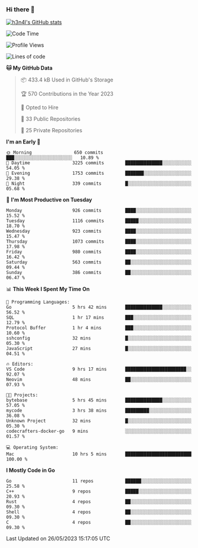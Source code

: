 ### Hi there 👋

[![h3n4l's GitHub stats](https://github-readme-stats.vercel.app/api?username=h3n4l&count_private=true&show_icons=true&theme=radical)](https://github.com/h3n4l/github-readme-stats)

<!--START_SECTION:waka-->
![Code Time](http://img.shields.io/badge/Code%20Time-1%2C241%20hrs%2041%20mins-blue)

![Profile Views](http://img.shields.io/badge/Profile%20Views-0-blue)

![Lines of code](https://img.shields.io/badge/From%20Hello%20World%20I%27ve%20Written-3.0%20million%20lines%20of%20code-blue)

**🐱 My GitHub Data** 

> 📦 433.4 kB Used in GitHub's Storage 
 > 
> 🏆 570 Contributions in the Year 2023
 > 
> 💼 Opted to Hire
 > 
> 📜 33 Public Repositories 
 > 
> 🔑 25 Private Repositories 
 > 
**I'm an Early 🐤** 

```text
🌞 Morning                650 commits         ███░░░░░░░░░░░░░░░░░░░░░░   10.89 % 
🌆 Daytime                3225 commits        ██████████████░░░░░░░░░░░   54.05 % 
🌃 Evening                1753 commits        ███████░░░░░░░░░░░░░░░░░░   29.38 % 
🌙 Night                  339 commits         █░░░░░░░░░░░░░░░░░░░░░░░░   05.68 % 
```
📅 **I'm Most Productive on Tuesday** 

```text
Monday                   926 commits         ████░░░░░░░░░░░░░░░░░░░░░   15.52 % 
Tuesday                  1116 commits        █████░░░░░░░░░░░░░░░░░░░░   18.70 % 
Wednesday                923 commits         ████░░░░░░░░░░░░░░░░░░░░░   15.47 % 
Thursday                 1073 commits        ████░░░░░░░░░░░░░░░░░░░░░   17.98 % 
Friday                   980 commits         ████░░░░░░░░░░░░░░░░░░░░░   16.42 % 
Saturday                 563 commits         ██░░░░░░░░░░░░░░░░░░░░░░░   09.44 % 
Sunday                   386 commits         ██░░░░░░░░░░░░░░░░░░░░░░░   06.47 % 
```


📊 **This Week I Spent My Time On** 

```text
💬 Programming Languages: 
Go                       5 hrs 42 mins       ██████████████░░░░░░░░░░░   56.52 % 
SQL                      1 hr 17 mins        ███░░░░░░░░░░░░░░░░░░░░░░   12.79 % 
Protocol Buffer          1 hr 4 mins         ███░░░░░░░░░░░░░░░░░░░░░░   10.60 % 
sshconfig                32 mins             █░░░░░░░░░░░░░░░░░░░░░░░░   05.30 % 
JavaScript               27 mins             █░░░░░░░░░░░░░░░░░░░░░░░░   04.51 % 

🔥 Editors: 
VS Code                  9 hrs 17 mins       ███████████████████████░░   92.07 % 
Neovim                   48 mins             ██░░░░░░░░░░░░░░░░░░░░░░░   07.93 % 

🐱‍💻 Projects: 
bytebase                 5 hrs 45 mins       ██████████████░░░░░░░░░░░   57.05 % 
mycode                   3 hrs 38 mins       █████████░░░░░░░░░░░░░░░░   36.08 % 
Unknown Project          32 mins             █░░░░░░░░░░░░░░░░░░░░░░░░   05.30 % 
codecrafters-docker-go   9 mins              ░░░░░░░░░░░░░░░░░░░░░░░░░   01.57 % 

💻 Operating System: 
Mac                      10 hrs 5 mins       █████████████████████████   100.00 % 
```

**I Mostly Code in Go** 

```text
Go                       11 repos            ██████░░░░░░░░░░░░░░░░░░░   25.58 % 
C++                      9 repos             █████░░░░░░░░░░░░░░░░░░░░   20.93 % 
Rust                     4 repos             ██░░░░░░░░░░░░░░░░░░░░░░░   09.30 % 
Shell                    4 repos             ██░░░░░░░░░░░░░░░░░░░░░░░   09.30 % 
C                        4 repos             ██░░░░░░░░░░░░░░░░░░░░░░░   09.30 % 
```




 Last Updated on 26/05/2023 15:17:05 UTC
<!--END_SECTION:waka-->


